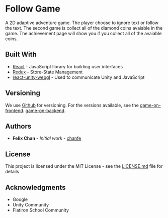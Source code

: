 # Follow Game

A 2D adaptive adventure game.  The player choose to ignore text or follow the text. The second game is collect all of the diamond coins avaiable in the game.  The achievement page will show you if you collect all of the avaiable coins. 


## Built With

* [React](https://reactjs.org/) - JavaScript library for building user interfaces
* [Redux](https://redux.js.org/) - Store-State Management
* [react-unity-webgl](https://github.com/elraccoone/react-unity-webgl) - Used to communicate Unity and JavaScript

## Versioning

We use [Github](http://https://github.com/.org/) for versioning. For the versions available, see the [game-on-frontend](https://github.com/chanfe/game-on-frontend).
[game-on-backend](https://github.com/chanfe/game-on-backend).

## Authors

* **Felix Chan** - *Initial work* - [chanfe](https://github.com/chanfe)

## License

This project is licensed under the MIT License - see the [LICENSE.md](LICENSE.md) file for details

## Acknowledgments

* Google
* Unity Community
* Flatiron School Community
